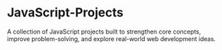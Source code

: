 # JavaScript-Projects
A collection of JavaScript projects built to strengthen core concepts, improve problem-solving, and explore real-world web development ideas.
